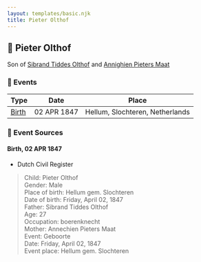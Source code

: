 ```yaml
---
layout: templates/basic.njk
title: Pieter Olthof
---
```

## 🔵 Pieter Olthof

Son of [Sibrand Tiddes Olthof](/people/7/76433820) and [Annighien Pieters Maat](/people/7/7249878)

### 📆 Events

Type | Date | Place
------ | ------ | ------
[Birth](#event-14d8796e-7fbb-4cd9-addb-f1e49588cfeb) | 02 APR 1847 | Hellum, Slochteren, Netherlands

### 📰 Event Sources

#### <a id="event-14d8796e-7fbb-4cd9-addb-f1e49588cfeb"></a> Birth, 02 APR 1847
* Dutch Civil Register
>   
  > Child: Pieter Olthof  
  > Gender: Male  
  > Place of birth: Hellum gem. Slochteren  
  > Date of birth: Friday, April 02, 1847  
  > Father: Sibrand Tiddes Olthof  
  > Age: 27  
  > Occupation: boerenknecht  
  > Mother: Annechien Pieters Maat  
  > Event: Geboorte  
  > Date: Friday, April 02, 1847  
  > Event place: Hellum gem. Slochteren